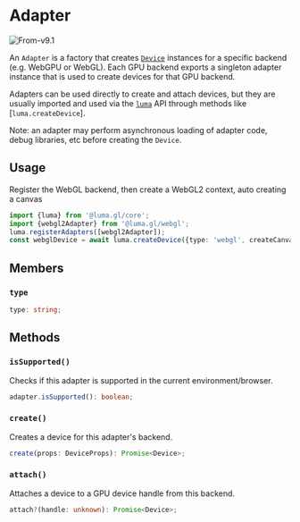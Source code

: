 # Adapter

<p class="badges">
  <img src="https://img.shields.io/badge/From-v9.1-blue.svg?style=flat-square" alt="From-v9.1" />
</p>

An `Adapter` is a factory that creates [`Device`](./device) instances for a specific backend (e.g. WebGPU or WebGL).
Each GPU backend exports a singleton adapter instance that is used to create devices for that GPU backend.

Adapters can be used directly to create and attach devices, but they are usually imported and used via the [`luma`](./luma) API through 
methods like [`luma.createDevice`].

Note: an adapter may perform asynchronous loading of adapter code, debug libraries, etc before creating the `Device`.

## Usage 

Register the WebGL backend, then create a WebGL2 context, auto creating a canvas

```typescript
import {luma} from '@luma.gl/core';
import {webgl2Adapter} from '@luma.gl/webgl';
luma.registerAdapters([webgl2Adapter]);
const webglDevice = await luma.createDevice({type: 'webgl', createCanvasContext: ...});
```

## Members

### `type`

```ts
type: string;
```

## Methods

### `isSupported()`

Checks if this adapter is supported in the current environment/browser.

```ts
adapter.isSupported(): boolean;
```

### `create()`

Creates a device for this adapter's backend.

```ts
create(props: DeviceProps): Promise<Device>;
```

### `attach()`

Attaches a device to a GPU device handle from this backend.

```ts
attach?(handle: unknown): Promise<Device>;
```
